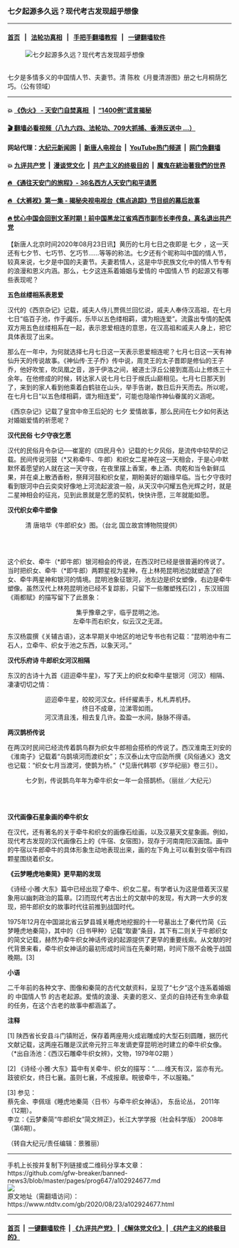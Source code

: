 ### 七夕起源多久远？现代考古发现超乎想像
------------------------

#### [首页](https://github.com/gfw-breaker/banned-news3/blob/master/README.md) &nbsp;&nbsp;|&nbsp;&nbsp; [法轮功真相](https://github.com/begood0513/basic/blob/master/README.md)  &nbsp;&nbsp;|&nbsp;&nbsp; [手把手翻墙教程](https://github.com/gfw-breaker/guides/wiki)  &nbsp;&nbsp;|&nbsp;&nbsp; [一键翻墙软件](https://github.com/gfw-breaker/nogfw/blob/master/README.md)  



<div><div class="featured_image">
 <figure>
  <img alt="七夕起源多久远？现代考古发现超乎想像" src="https://i.ntdtv.com/assets/uploads/2020/08/img35-600x400--800x450.jpg"/>
 </figure><br/>
 <span class="caption">
  七夕是多情多义的中国情人节、夫妻节。清 陈枚《月曼清游图》册之七月桐荫乞巧。（公有领域）
 </span>
</div>
</div><hr/>

#### 💥 [《伪火》 - 天安门自焚真相 ](http://141.164.51.119:10000/videos/blog/weihuo.html)&nbsp; |&nbsp; [“1400例”谎言揭秘  ](http://141.164.51.119:10000/videos/blog/jiexi1400.html)

#### [ 🎬  翻墙必看视频（八九六四、法轮功、709大抓捕、香港反送中 ...）](https://github.com/gfw-breaker/links/blob/master/banned.md)

#### 网站代理：[大纪元新闻网](http://167.172.10.89:10080/gb/) &nbsp;|&nbsp; [新唐人电视台](http://167.172.10.89:8808/gb/)  &nbsp;|&nbsp; [YouTube热门频道](http://158.247.203.241/youtube.html) &nbsp;|&nbsp; [网门免翻墙](http://158.247.203.241:11000/show.aspx?name=ogHome)

#### 💥 [九评共产党](http://141.164.51.119:10000/videos/res/jiuping/)&nbsp; |&nbsp; [漫谈党文化](http://141.164.51.119:10000/videos/res/mtdwh/)&nbsp; |&nbsp; [共产主义的终极目的](http://141.164.51.119:10000/videos/res/zjmd/)&nbsp; |&nbsp; [魔鬼在統治著我們的世界](http://141.164.51.119:10000/videos/res/TheSpecter/)  

#### [ 🔥  《通往天安门的旅程》- 36名西方人天安门和平请愿](http://141.164.51.119:10000/videos/news/../legend/index.html)

#### [ 🔥  《大裤衩》第一集 - 揭秘央视电视台《焦点追踪》节目组的幕后故事](http://141.164.51.119:10000/videos/news/../res/big-shorts/index.html)

#### [ 🔥  忧心中国会回到文革时期！前中国黑龙江省鸡西市副市长李传良，真名退出共产党](http://141.164.51.119:10000/videos/news/quit01.html)

<div><div class="post_content" itemprop="articleBody">
 <p>
  【新唐人北京时间2020年08月23日讯】黄历的七月七日之夜即是
  <ok href="https://www.ntdtv.com/gb/七夕.htm">
   七夕
  </ok>
  ，这一天还有七夕节、七巧节、乞巧节……等等的称法。七夕还有个昵称叫中国的情人节，较真来说，七夕是中国的夫妻节。夫妻若情人，这是中华民族文化中的情人节专有的浪漫和恩义内涵。那么，七夕这连系着婚姻与爱情的
  <ok href="https://www.ntdtv.com/gb/中国情人节.htm">
   中国情人节
  </ok>
  的起源又有哪些表现呢？
 </p>
 <p>
  <strong>
   五色丝缕相系表恩爱
  </strong>
 </p>
 <p>
  汉代的《西京杂记》记载，戚夫人侍儿贾佩兰回忆说，戚夫人奉侍汉高祖，在七月七日“临百子池，作于阗乐，乐毕以五色缕相羁，谓为相连爱”。流露出专情的配偶双方用五色丝缕相系在一起，表示恩爱相连的意思，在汉高祖和戚夫人身上，把它具体表现了出来。
 </p>
 <p>
  那么在一年中，为何就选择七月七日这一天表示恩爱相连呢？七月七日这一天有神仙升天的传说故事。《神仙传·王子乔》传中说，周灵王的太子晋即是修仙的王子乔，他好吹笙，吹凤凰之音，游于伊洛之间，被道士浮丘公接到嵩高山上修炼三十余年。在他修成的时候，转达家人说七月七日于缑氏山巅相见。七月七日那天到了，来到的家人看到他乘着白鹤驻在山头，举手告谢，数日后升天而去。所以呢，在七月七日“以五色缕相羁，谓为相连爱”，可能也隐喻作神仙眷属的义涵呢。
 </p>
 <p>
  《西京杂记》记载了皇宫中帝王后妃的
  <ok href="https://www.ntdtv.com/gb/七夕.htm">
   七夕
  </ok>
  爱情故事，那么民间在七夕如何表达对婚姻爱情的祈愿呢？
 </p>
 <p>
  <strong>
   汉代民俗 七夕守夜乞愿
  </strong>
 </p>
 <p>
  汉代的民俗月令杂记──崔寔的《四民月令》记载的七夕风俗，是流传中较早的记载。民间传说河鼓（*又称牵牛、牛郎）和织女二星神在这一天相会，于是心中默默怀着愿望的人就在这一天守夜，在夜里摆上香案，奉上酒、肉乾和当令新鲜瓜果，并在桌上散洒香粉，祭拜河鼓和织女星，期盼美好的姻缘早临。当七夕守夜时看到银河中白云奕奕好像地上河流起波浪一般，从天汉中闪耀五色光辉之时，就是二星神相会的征兆，见到此景就是乞愿的契机，快快许愿，三年就能如愿。
 </p>
 <p>
  <strong>
   汉代织女牵牛塑像
  </strong>
 </p>
 <figure class="wp-caption alignnone" id="attachment_102924678" style="width: 600px">
  <img alt="" class="size-medium wp-image-102924678" src="https://i.ntdtv.com/assets/uploads/2020/08/b1dd405d0d8c3242d4b6b5ba338347b7-600x317-600x317.jpg">
   <br/><figcaption class="wp-caption-text">
    清 唐培华《牛郎织女》图。（台北 国立故宫博物院提供）
   </figcaption><br/>
  </img>
 </figure><br/>
 <p>
  这个织女、牵牛（*即牛郎）银河相会的传说，在西汉时已经是很普遍的传说了。当时把织女、牵牛（*即牛郎）两颗星视为星神，在上林苑昆明池边就塑造了织女、牵牛两星神和银河的情境。昆明池象征银河，池左边是织女塑像，右边是牵牛塑像。虽然汉代上林苑昆明池已经不复踪影，只留下一些雕塑残石[2] ，东汉班固《兩都赋》的描写留下了此景象：
 </p>
 <p style="text-align: center;">
  集乎豫章之宇，临乎昆明之池。
  <br/>
  左牵牛而右织女，似云汉之无涯。
 </p>
 <p>
  东汉杨震撰《关辅古语》，这本早期关中地区的地记专书也有记载：“昆明池中有二石人，立牵牛、织女于池之东西，以象天河。”
 </p>
 <p>
  <strong>
   汉代乐府诗 牛郎织女河汉相隔
  </strong>
 </p>
 <p>
  东汉的古诗十九首《迢迢牵牛星》，写了天上的织女和牵牛星银河（河汉）相隔、凄凄切切之情：
 </p>
 <p style="text-align: center;">
  迢迢牵牛星，皎皎河汉女。纤纤擢素手，札札弄机杼。
  <br/>
  终日不成章，泣涕零如雨。
  <br/>
  河汉清且浅，相去复几许。盈盈一水间，脉脉不得语。
 </p>
 <p>
  <strong>
   两汉鹊桥传说
  </strong>
 </p>
 <p>
  在两汉时民间已经流传着鹊鸟群为织女牛郎相会搭桥的传说了。西汉淮南王刘安的《淮南子》记载着“乌鹊填河而渡织女”；东汉泰山太守应劭所撰《风俗通义》逸文也记载：“织女七月当渡河，使鹊为桥。”（*见唐代韩鄂《岁华纪丽》卷三引）。
 </p>
 <figure class="wp-caption alignnone" id="attachment_102924679" style="width: 450px">
  <img alt="" class="size-full wp-image-102924679" src="https://i.ntdtv.com/assets/uploads/2020/08/63b411c2f1cf4a7feebf28afd8a12150.jpg">
   <br/><figcaption class="wp-caption-text">
    七夕到，传说鹊鸟年年为牵牛织女一年一会搭鹊桥。（丽丝／大纪元）
   </figcaption><br/>
  </img>
 </figure><br/>
 <p>
  <strong>
   汉代画像石星象画的牵牛织女
  </strong>
 </p>
 <p>
  在汉代，还有著名的关于牵牛和织女的画像石绘画，以及汉墓天文星象画。例如，现代考古发现的汉代画像石上的《牛宿、女宿图》，现存于河南南阳汉画馆。画中的牛宿以牛郎牵牛的具体形象生动地表现出来，画的左下角上可以看到女宿中有四颗星围绕着织女。
 </p>
 <p>
  <strong>
   《云梦睡虎地秦简》更早期的发现
  </strong>
 </p>
 <p>
  《诗经·小雅·大东》篇中已经出现了牵牛、织女二星。有学者认为这是借着天汉星象用以幽刺政治的篇章。[2]而现代考古出土的文献中的发现，有大跨一大步的发现，把牛郎织女的故事时代往前推到战国时代。
 </p>
 <p>
  1975年12月在中国湖北省云梦县城关睡虎地挖掘的十一号墓出土了秦代竹简《云梦睡虎地秦简》，其中的〈日书甲种〉记载“取妻”条目，其下有二则关于牛郎织女的简文记载，赫然为牵牛织女神话传说的起源提供了更早的重要线索。从文献的时代背景来看，牵牛织女神话的最初形成时间当在先秦时期，时间下限不会晚于战国晚期。[3]
 </p>
 <p>
  <strong>
   小语
  </strong>
 </p>
 <p>
  二千年前的各种文字、图像和秦简的古代文献资料，呈现了“七夕”这个连系着婚姻的
  <ok href="https://www.ntdtv.com/gb/中国情人节.htm">
   中国情人节
  </ok>
  的古老起源。爱情的浪漫、夫妻的恩义、坚贞的自持还有生命承载的任务，在这个古老的故事中都涵盖了。
 </p>
 <p>
  <strong>
   注释
  </strong>
 </p>
 <p>
  [1] 陕西省长安县斗门镇附近，保存着两座用火成岩雕成的大型石刻圆雕，据历代文献记载，这两座石雕是汉武帝元狩三年发谪吏穿昆明池时建立的牵牛织女像。 （*出自汤池：《西汉石雕牵牛织女辨》，文物，1979年02期 ）
 </p>
 <p>
  [2] 《诗经·小雅·大东》篇中有关牵牛、织女的描写：“……维天有汉，监亦有光。跂彼织女，终日七襄。虽则七襄，不成报章。睆彼牵牛，不以服箱。”
 </p>
 <p>
  [3] 参见：
  <br/>
  蔡先金、李佩瑶《睡虎地秦简〈日书〉与牵牛织女神话》， 东岳论丛， 2011年（12期）。
  <br/>
  李立：《云梦秦简“牛郎织女”简文辨正》，长江大学学报（社会科学版） 2008年（第6期）。
 </p>
 <p>
  （转自大纪元/责任编辑：景雅丽）
 </p>
 <div class="single_ad">
 </div>
</div>
</div>
<hr/>
手机上长按并复制下列链接或二维码分享本文章：<br/>
https://github.com/gfw-breaker/banned-news3/blob/master/pages/prog647/a102924677.md <br/>
<a href='https://github.com/gfw-breaker/banned-news3/blob/master/pages/prog647/a102924677.md'><img src='https://github.com/gfw-breaker/banned-news3/blob/master/pages/prog647/a102924677.md.png'/></a> <br/>
原文地址（需翻墙访问）：https://www.ntdtv.com/gb/2020/08/23/a102924677.html


------------------------
#### [首页](https://github.com/gfw-breaker/banned-news3/blob/master/README.md) &nbsp;|&nbsp; [一键翻墙软件](https://github.com/gfw-breaker/nogfw/blob/master/README.md) &nbsp;| [《九评共产党》](https://github.com/gfw-breaker/9ping.md/blob/master/README.md#九评之一评共产党是什么) | [《解体党文化》](https://github.com/gfw-breaker/jtdwh.md/blob/master/README.md) | [《共产主义的终极目的》](https://github.com/gfw-breaker/gczydzjmd.md/blob/master/README.md)


<img src='http://gfw-breaker.win/banned-news3/pages/prog647/a102924677.md' width='0px' height='0px'/>